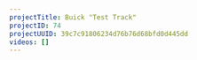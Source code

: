 ```yaml
---
projectTitle: Buick "Test Track"
projectID: 74
projectUUID: 39c7c91806234d76b76d68bfd0d445dd
videos: []
---
```

